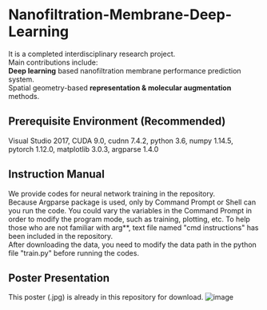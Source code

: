# Nanofiltration-Membrane-Deep-Learning
It is a completed interdisciplinary research project.  
Main contributions include:  
**Deep learning** based nanofiltration membrane performance prediction system.  
Spatial geometry-based **representation & molecular augmentation** methods. 
## Prerequisite Environment (Recommended)
Visual Studio 2017, CUDA 9.0, cudnn 7.4.2, python 3.6, numpy 1.14.5, pytorch 1.12.0, matplotlib 3.0.3, argparse 1.4.0  
## Instruction Manual
We provide codes for neural network training in the repository.  
Because Argparse package is used, only by Command Prompt or Shell can you run the code. You could vary the variables in the Command Prompt in order to modify the program mode, such as training, plotting, etc. To help those who are not familiar with arg**, text file named "cmd instructions" has been included in the repository.  
After downloading the data, you need to modify the data path in the python file "train.py" before running the codes. 
## Poster Presentation
This poster (.jpg) is already in this repository for download.
![image](https://github.com/yingtaoluo/Nanofiltration-Membrane-Deep-Learning/blob/master/POSTER%20Nano-Mem-DL.jpg)
